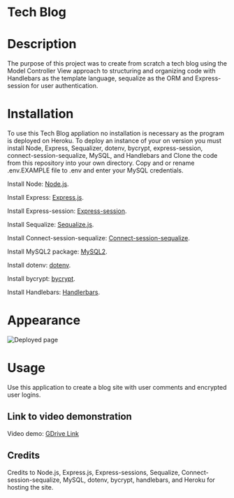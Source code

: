 # Tech Blog

# Description

The purpose of this project was to create from scratch a tech blog using the Model Controller View approach to structuring and organizing code with Handlebars as the template language, sequalize as the ORM and Express-session for user authentication.

# Installation

To use this Tech Blog appliation no installation is necessary as the program is deployed on Heroku. To deploy an instance of your on version you must install Node, Express, Sequalizer, dotenv, bycrypt, express-session, connect-session-sequalize, MySQL, and Handlebars and Clone the code from this repository into your own directory. Copy and or rename .env.EXAMPLE file to .env and enter your MySQL credentials.

Install Node: [Node.js](https://nodejs.org/en/download/).

Install Express: [Express.js](https://www.npmjs.com/package/express).

Install Express-session: [Express-session](https://www.npmjs.com/package/express-session).

Install Sequalize: [Sequalize.js](https://www.npmjs.com/package/sequelize).

Install Connect-session-sequalize: [Connect-session-sequalize](https://www.npmjs.com/package/connect-session-sequelize).

Install MySQL2 package: [MySQL2](https://www.npmjs.com/package/mysql2).

Install dotenv: [dotenv](https://www.npmjs.com/package/dotenv).

Install bycrypt: [bycrypt](https://www.npmjs.com/package/bcrypt).

Install Handlebars: [Handlerbars](https://www.npmjs.com/package/handlebars).

# Appearance

![Deployed page](./assets/images/image_name.png)

# Usage

Use this application to create a blog site with user comments and encrypted user logins.

## Link to video demonstration

Video demo: [GDrive Link]()

## Credits

Credits to Node.js, Express.js, Express-sessions, Sequalize, Connect-session-sequalize, MySQL, dotenv, bycrypt, handlebars, and Heroku for hosting the site.
